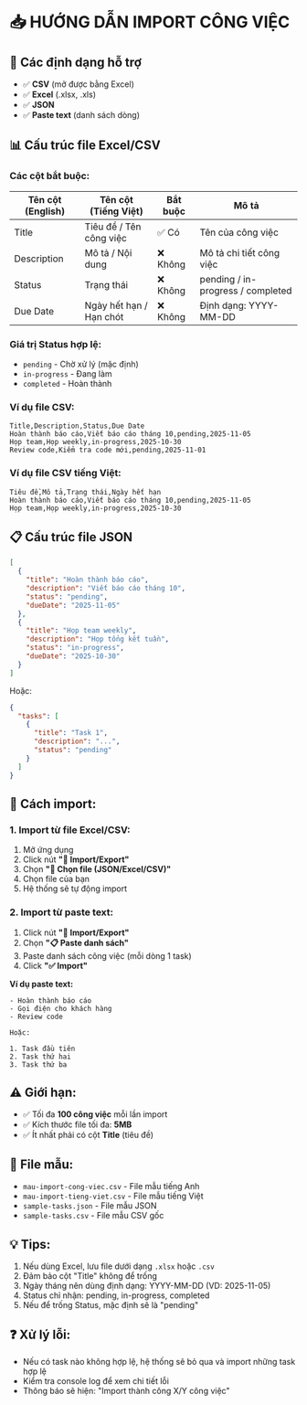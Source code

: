 # 📥 HƯỚNG DẪN IMPORT CÔNG VIỆC

## 🎯 Các định dạng hỗ trợ
- ✅ **CSV** (mở được bằng Excel)
- ✅ **Excel** (.xlsx, .xls)
- ✅ **JSON**
- ✅ **Paste text** (danh sách dòng)

## 📊 Cấu trúc file Excel/CSV

### Các cột bắt buộc:
| Tên cột (English) | Tên cột (Tiếng Việt) | Bắt buộc | Mô tả |
|------------------|---------------------|----------|-------|
| Title | Tiêu đề / Tên công việc | ✅ Có | Tên của công việc |
| Description | Mô tả / Nội dung | ❌ Không | Mô tả chi tiết công việc |
| Status | Trạng thái | ❌ Không | pending / in-progress / completed |
| Due Date | Ngày hết hạn / Hạn chót | ❌ Không | Định dạng: YYYY-MM-DD |

### Giá trị Status hợp lệ:
- `pending` - Chờ xử lý (mặc định)
- `in-progress` - Đang làm
- `completed` - Hoàn thành

### Ví dụ file CSV:
```csv
Title,Description,Status,Due Date
Hoàn thành báo cáo,Viết báo cáo tháng 10,pending,2025-11-05
Họp team,Họp weekly,in-progress,2025-10-30
Review code,Kiểm tra code mới,pending,2025-11-01
```

### Ví dụ file CSV tiếng Việt:
```csv
Tiêu đề,Mô tả,Trạng thái,Ngày hết hạn
Hoàn thành báo cáo,Viết báo cáo tháng 10,pending,2025-11-05
Họp team,Họp weekly,in-progress,2025-10-30
```

## 📋 Cấu trúc file JSON

```json
[
  {
    "title": "Hoàn thành báo cáo",
    "description": "Viết báo cáo tháng 10",
    "status": "pending",
    "dueDate": "2025-11-05"
  },
  {
    "title": "Họp team weekly",
    "description": "Họp tổng kết tuần",
    "status": "in-progress",
    "dueDate": "2025-10-30"
  }
]
```

Hoặc:
```json
{
  "tasks": [
    {
      "title": "Task 1",
      "description": "...",
      "status": "pending"
    }
  ]
}
```

## 🚀 Cách import:

### 1. Import từ file Excel/CSV:
1. Mở ứng dụng
2. Click nút **"📂 Import/Export"**
3. Chọn **"📂 Chọn file (JSON/Excel/CSV)"**
4. Chọn file của bạn
5. Hệ thống sẽ tự động import

### 2. Import từ paste text:
1. Click nút **"📂 Import/Export"**
2. Chọn **"📋 Paste danh sách"**
3. Paste danh sách công việc (mỗi dòng 1 task)
4. Click **"✅ Import"**

**Ví dụ paste text:**
```
- Hoàn thành báo cáo
- Gọi điện cho khách hàng
- Review code

Hoặc:

1. Task đầu tiên
2. Task thứ hai
3. Task thứ ba
```

## ⚠️ Giới hạn:
- ✅ Tối đa **100 công việc** mỗi lần import
- ✅ Kích thước file tối đa: **5MB**
- ✅ Ít nhất phải có cột **Title** (tiêu đề)

## 📁 File mẫu:
- `mau-import-cong-viec.csv` - File mẫu tiếng Anh
- `mau-import-tieng-viet.csv` - File mẫu tiếng Việt
- `sample-tasks.json` - File mẫu JSON
- `sample-tasks.csv` - File mẫu CSV gốc

## 💡 Tips:
1. Nếu dùng Excel, lưu file dưới dạng `.xlsx` hoặc `.csv`
2. Đảm bảo cột "Title" không để trống
3. Ngày tháng nên dùng định dạng: YYYY-MM-DD (VD: 2025-11-05)
4. Status chỉ nhận: pending, in-progress, completed
5. Nếu để trống Status, mặc định sẽ là "pending"

## ❓ Xử lý lỗi:
- Nếu có task nào không hợp lệ, hệ thống sẽ bỏ qua và import những task hợp lệ
- Kiểm tra console log để xem chi tiết lỗi
- Thông báo sẽ hiện: "Import thành công X/Y công việc"

